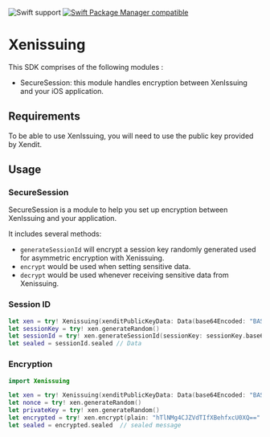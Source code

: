 ![Swift support](https://img.shields.io/badge/Swift-5.3%20%7C%205.4%20%7C%205.5%20%7C%205.6-brightgreen.svg?style=flat&colorA=28a745&&colorB=4E4E4E)
[![Swift Package Manager compatible](https://img.shields.io/badge/Swift_Package_Manager-compatible-brightgreen.svg?style=flat&colorA=28a745&&colorB=4E4E4E)](https://github.com/apple/swift-package-manager)
# Xenissuing 

This SDK comprises of the following modules :
- SecureSession: this module handles encryption between XenIssuing and your iOS application.
## Requirements

To be able to use XenIssuing, you will need to use the public key provided by Xendit.

## Usage


### SecureSession

SecureSession is a module to help you set up encryption between XenIssuing and your application.

It includes several methods:
- `generateSessionId` will encrypt a session key randomly generated used for asymmetric encryption with Xenissuing.
- `encrypt` would be used when setting sensitive data.
- `decrypt` would be used whenever receiving sensitive data from Xenissuing.


### Session ID

```swift
let xen = try! Xenissuing(xenditPublicKeyData: Data(base64Encoded: "BASE64_PUBLIC_KEY", options: .ignoreUnknownCharacters)!)
let sessionKey = try! xen.generateRandom()
let sessionId = try! xen.generateSessionId(sessionKey: sessionKey.base64EncodedString().data(using: .utf8)!)
let sealed = sessionId.sealed // Data
```

### Encryption

```swift
import Xenissuing

let xen = try! Xenissuing(xenditPublicKeyData: Data(base64Encoded: "BASE64_PUBLIC_KEY", options: .ignoreUnknownCharacters)!)
let nonce = try! xen.generateRandom()
let privateKey = try! xen.generateRandom()
let encrypted = try! xen.encrypt(plain: "hTlNMg4CJZVdTIfXBehfxcU0XQ==".data(using: .utf8)!, iv: nonce, sessionKey: privateKey)
let sealed = encrypted.sealed  // sealed message
```

